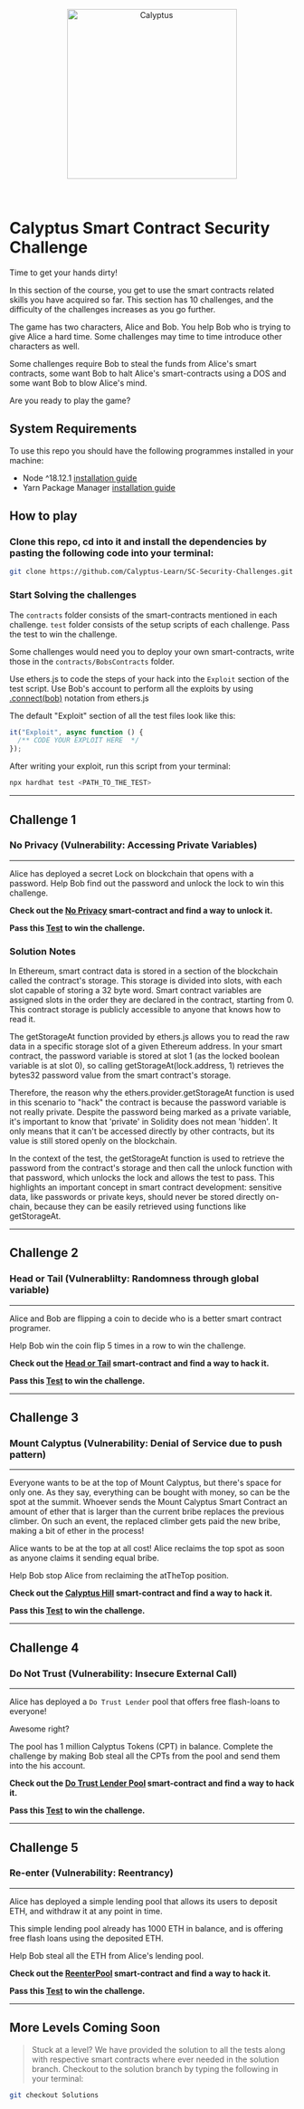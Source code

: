 <p align="center">
  <img src="https://calyptus.co/wp-content/uploads/logo.svg" width="300" title="Calyptus" >
</p>
<br />

# Calyptus Smart Contract Security Challenge



Time to get your hands dirty!

In this section of the course, you get to use the smart contracts related skills you have acquired so far. This section has 10 challenges, and the difficulty of the challenges increases as you go further.

The game has two characters, Alice and Bob. You help Bob who is trying to give Alice a hard time. Some challenges may time to time introduce other characters as well.

Some challenges require Bob to steal the funds from Alice's smart contracts, some want Bob to halt Alice's smart-contracts using a DOS and some want Bob to blow Alice's mind.

Are you ready to play the game?

## System Requirements

To use this repo you should have the following programmes installed in your machine:

- Node ^18.12.1 [installation guide](https://nodejs.dev/en/learn/how-to-install-nodejs/)
- Yarn Package Manager [installation guide](https://classic.yarnpkg.com/lang/en/docs/install)

## How to play

### Clone this repo, cd into it and install the dependencies by pasting the following code into your terminal:

```bash
git clone https://github.com/Calyptus-Learn/SC-Security-Challenges.git && cd SC-Security-Challenges && yarn install
```

### Start Solving the challenges

The `contracts` folder consists of the smart-contracts mentioned in each challenge. `test` folder consists of the setup scripts of each challenge. Pass the test to win the challenge.

Some challenges would need you to deploy your own smart-contracts, write those in the `contracts/BobsContracts` folder.

Use ethers.js to code the steps of your hack into the `Exploit` section of the test script. Use Bob's account to perform all the exploits by using [.connect(bob)](https://docs.ethers.io/v5/single-page/#/v5/api/contract/contract/-%23-Contract-connect) notation from ethers.js

The default "Exploit" section of all the test files look like this:

```js
it("Exploit", async function () {
  /** CODE YOUR EXPLOIT HERE  */
});
```

After writing your exploit, run this script from your terminal:

```bash
npx hardhat test <PATH_TO_THE_TEST>
```

---

## Challenge 1

### No Privacy (Vulnerability: Accessing Private Variables)

---

Alice has deployed a secret Lock on blockchain that opens with a password. Help Bob find out the password and unlock the lock to win this challenge.

**Check out the [No Privacy](contracts/NoPrivacy/AlicesLock.sol) smart-contract and find a way to unlock it.**

**Pass this [Test](test/no-privacy.js) to win the challenge.**

### Solution Notes

In Ethereum, smart contract data is stored in a section of the blockchain called the contract's storage. This storage is divided into slots, with each slot capable of storing a 32 byte word. Smart contract variables are assigned slots in the order they are declared in the contract, starting from 0. This contract storage is publicly accessible to anyone that knows how to read it.

The getStorageAt function provided by ethers.js allows you to read the raw data in a specific storage slot of a given Ethereum address. In your smart contract, the password variable is stored at slot 1 (as the locked boolean variable is at slot 0), so calling getStorageAt(lock.address, 1) retrieves the bytes32 password value from the smart contract's storage.

Therefore, the reason why the ethers.provider.getStorageAt function is used in this scenario to "hack" the contract is because the password variable is not really private. Despite the password being marked as a private variable, it's important to know that 'private' in Solidity does not mean 'hidden'. It only means that it can't be accessed directly by other contracts, but its value is still stored openly on the blockchain.

In the context of the test, the getStorageAt function is used to retrieve the password from the contract's storage and then call the unlock function with that password, which unlocks the lock and allows the test to pass. This highlights an important concept in smart contract development: sensitive data, like passwords or private keys, should never be stored directly on-chain, because they can be easily retrieved using functions like getStorageAt.

---

## Challenge 2

### Head or Tail (Vulnerablilty: Randomness through global variable)

---

Alice and Bob are flipping a coin to decide who is a better smart contract programer.

Help Bob win the coin flip 5 times in a row to win the challenge.

**Check out the [Head or Tail](contracts/HeadOrTale/HeadOrTail.sol) smart-contract and find a way to hack it.**

**Pass this [Test](test/head-or-tail.js) to win the challenge.**

---

## Challenge 3

### Mount Calyptus (Vulnerability: Denial of Service due to push pattern)

---

Everyone wants to be at the top of Mount Calyptus, but there's space for only one. As they say, everything can be bought with money, so can be the spot at the summit. Whoever sends the Mount Calyptus Smart Contract an amount of ether that is larger than the current bribe replaces the previous climber. On such an event, the replaced climber gets paid the new bribe, making a bit of ether in the process!

Alice wants to be at the top at all cost! Alice reclaims the top spot as soon as anyone claims it sending equal bribe.

Help Bob stop Alice from reclaiming the atTheTop position.

**Check out the [Calyptus Hill](contracts/CalyptusHill/CalyptusHill.sol) smart-contract and find a way to hack it.**

**Pass this [Test](test/calyptus-hill.js) to win the challenge.**

---

## Challenge 4

### Do Not Trust (Vulnerability: Insecure External Call)

---

Alice has deployed a `Do Trust Lender` pool that offers free flash-loans to everyone!

Awesome right?

The pool has 1 million Calyptus Tokens (CPT) in balance. Complete the challenge by making Bob steal all the CPTs from the pool and send them into the his account.

**Check out the [Do Trust Lender Pool](contracts/DoNotTrust/DoTrustLender.sol) smart-contract and find a way to hack it.**

**Pass this [Test](test/do-not-trust.js) to win the challenge.**

---

## Challenge 5

### Re-enter (Vulnerability: Reentrancy)

---

Alice has deployed a simple lending pool that allows its users to deposit ETH, and withdraw it at any point in time.

This simple lending pool already has 1000 ETH in balance, and is offering free flash loans using the deposited ETH.

Help Bob steal all the ETH from Alice's lending pool.

**Check out the [ReenterPool](contracts/Reenter/Reenter.sol) smart-contract and find a way to hack it.**

**Pass this [Test](test/reenter.js) to win the challenge.**

---

## More Levels Coming Soon

> Stuck at a level? We have provided the solution to all the tests along with respective smart contracts where ever needed in the solution branch. Checkout to the solution branch by typing the following in your terminal:

```bash
git checkout Solutions
```
